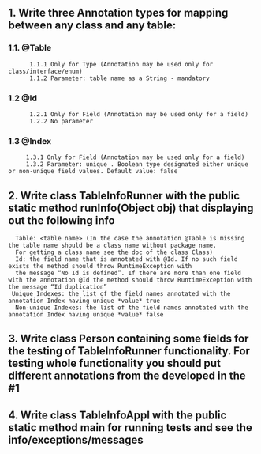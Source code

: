 ## 1. Write three Annotation types for mapping between any class and any table:
  ### 1.1. @Table 
          1.1.1 Only for Type (Annotation may be used only for class/interface/enum)
          1.1.2 Parameter: table name as a String - mandatory 
  ### 1.2 @Id
          1.2.1 Only for Field (Annotation may be used only for a field)
          1.2.2 No parameter
  ### 1.3 @Index
         1.3.1 Only for Field (Annotation may be used only for a field)
         1.3.2 Parameter: unique . Boolean type designated either unique or non-unique field values. Default value: false
       
## 2. Write class TableInfoRunner with the public static method runInfo(Object obj) that displaying out the following info
      Table: <table name> (In the case the annotation @Table is missing the table name should be a class name without package name.   
      For getting a class name see the doc of the class Class)  
      Id: the field name that is annotated with @Id. If no such field exists the method should throw RuntimeException with   
      the message “No Id is defined”. If there are more than one field with the annotation @Id the method should throw RuntimeException with the message “Id duplication”  
     Unique Indexes: the list of the field names annotated with the annotation Index having unique *value* true  
      Non-unique Indexes: the list of the field names annotated with the annotation Index having unique *value* false  


## 3. Write class Person containing some fields for the testing of TableInfoRunner functionality. For testing whole functionality you should put different annotations from the developed in the #1
## 4. Write class TableInfoAppl with the public static method main for running tests and see the info/exceptions/messages 
